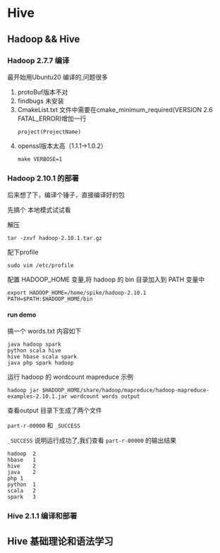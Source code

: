 # Hive 

## Hadoop && Hive

### Hadoop 2.7.7 编译

最开始用Ubuntu20 编译的,问题很多

1. protoBuf版本不对
2. findbugs 未安装
3. CmakeList.txt 文件中需要在cmake_minimum_required(VERSION 2.6 FATAL_ERROR)增加一行
    ```
    project(ProjectName)
    ```
4. openssl版本太高（1.1.1->1.0.2）
   ```
   make VERBOSE=1
   ```
### Hadoop 2.10.1 的部署

后来想了下，编译个锤子，直接编译好的包

先搞个 本地模式试试看

解压
```
tar -zxvf hadoop-2.10.1.tar.gz
```
配下profile
```
sudo vim /etc/profile
```
配置 HADOOP_HOME 变量,将 hadoop 的 bin 目录加入到 PATH 变量中
```shell
export HADOOP_HOME=/home/spike/hadoop-2.10.1
PATH=$PATH:$HADOOP_HOME/bin
```


#### run demo 

搞一个 words.txt 内容如下
```
java hadoop spark
python scala hive
hive hbase scala spark
java php spark hadoop
```
运行 hadoop 的 wordcount mapreduce 示例
```shell
hadoop jar $HADOOP_HOME/share/hadoop/mapreduce/hadoop-mapreduce-examples-2.10.1.jar wordcount words output
```

查看output 目录下生成了两个文件 

`part-r-00000` 和 `_SUCCESS`

`_SUCCESS` 说明运行成功了,我们查看 `part-r-00000` 的输出结果
```shell
hadoop	2
hbase	1
hive	2
java	2
php	1
python	1
scala	2
spark	3
```

### Hive 2.1.1 编译和部署

## Hive 基础理论和语法学习

